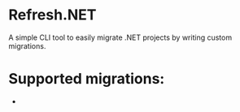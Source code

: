 # Refresh.NET
A simple CLI tool to easily migrate .NET projects by writing custom migrations.

# Supported migrations:
* 
